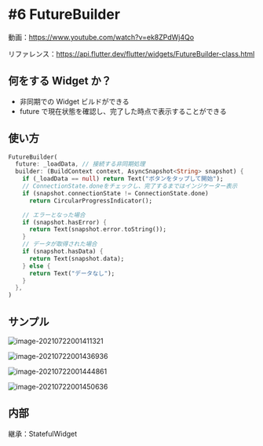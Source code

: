 # #6 FutureBuilder

動画：https://www.youtube.com/watch?v=ek8ZPdWj4Qo

リファレンス：https://api.flutter.dev/flutter/widgets/FutureBuilder-class.html

## 何をする Widget か？

- 非同期での Widget ビルドができる
- future で現在状態を確認し、完了した時点で表示することができる

## 使い方

```dart
FutureBuilder(
  future: _loadData, // 接続する非同期処理
  builder: (BuildContext context, AsyncSnapshot<String> snapshot) {
    if (_loadData == null) return Text("ボタンをタップして開始");
    // ConnectionState.doneをチェックし、完了するまではインジケーター表示
    if (snapshot.connectionState != ConnectionState.done)
      return CircularProgressIndicator();

    // エラーとなった場合
    if (snapshot.hasError) {
      return Text(snapshot.error.toString());
    }
    // データが取得された場合
    if (snapshot.hasData) {
      return Text(snapshot.data);
    } else {
      return Text("データなし");
    }
  },
)
```

## サンプル

![image-20210722001411321](img/#6_FutureBuilder/image-20210722001411321.png)

![image-20210722001436936](img/#6_FutureBuilder/image-20210722001436936.png)

![image-20210722001444861](img/#6_FutureBuilder/image-20210722001444861.png)

![image-20210722001450636](img/#6_FutureBuilder/image-20210722001450636.png)

## 内部

継承：StatefulWidget
